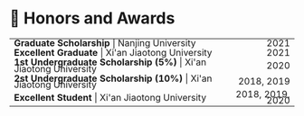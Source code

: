 # 🎊 Honors and Awards
<table style="border: none;">
<tbody style="line-height: 0.7;"> 
  <tr style="border: none;">
   <td style="border: none;"> <b> Graduate Scholarship</b> | Nanjing University</td>  
   <td style="border: none; text-align: right;"> 2021 </td>
  </tr>
  <tr style="border: none;">
   <td style="border: none;"> <b>Excellent Graduate</b> | Xi'an Jiaotong University</td>  
   <td style="border: none; text-align: right;"> 2021 </td>
  </tr>
  <tr style="border: none;">
   <td style="border: none;"> <b> 1st Undergraduate Scholarship (5%) </b> | Xi'an Jiaotong University</td>  
   <td style="border: none; text-align: right;"> 2020 </td>
  </tr>
  <tr style="border: none;">
   <td style="border: none;"> <b> 2st Undergraduate Scholarship (10%) </b> | Xi'an Jiaotong University</td>  
   <td style="border: none; text-align: right;"> 2018, 2019 </td>
  </tr>
  <tr style="border: none;">
   <td style="border: none;"> <b>Excellent Student</b> | Xi'an Jiaotong University</td>  
   <td style="border: none; text-align: right;"> 2018, 2019, 2020 </td>
  </tr>
 </tbody> 
</table>

